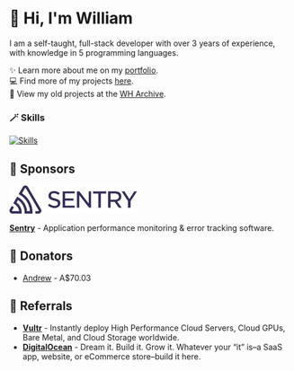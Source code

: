 # 👋 Hi, I'm William
I am a self-taught, full-stack developer with over 3 years of experience, with knowledge in 5 programming languages.

✨️ Learn more about me on my [portfolio](https://williamharrison.dev).
<br>
💻 Find more of my projects [here](https://github.com/wdhdev).
<br>
📁 View my old projects at the [WH Archive](https://github.com/WHArchive).

### 🪄 Skills
[![Skills](https://skillicons.dev/icons?i=css,cloudflare,discord,bots,docker,express,firebase,git,github,githubactions,html,js,linux,md,mongodb,netlify,nodejs,py,sentry,tailwind,ts,vercel,vscode,wordpress)](https://wdh.gg/dev)

## 💖 Sponsors

<a href="https://sentry.io">
    <picture>
        <source media="(prefers-color-scheme: dark)" srcset="https://raw.githubusercontent.com/WilliamDavidHarrison/WilliamDavidHarrison/main/sponsors/sentry/wordmark-light-400x88.svg">
        <img height="50" alt="Sentry" src="https://raw.githubusercontent.com/WilliamDavidHarrison/WilliamDavidHarrison/main/sponsors/sentry/wordmark-dark-400x88.svg">
    </picture>
</a>

**[Sentry](https://sentry.io)** - Application performance monitoring & error tracking software.

## 💸 Donators
- [Andrew](https://github.com/Arch881010) - A$70.03

## 🤝 Referrals

- **[Vultr](https://www.vultr.com/?ref=9326868)** - Instantly deploy High Performance Cloud Servers, Cloud GPUs, Bare Metal, and Cloud Storage worldwide.
- **[DigitalOcean](https://m.do.co/c/2d98314031c4)** - Dream it. Build it. Grow it. Whatever your “it” is–a SaaS app, website, or eCommerce store–build it here.
